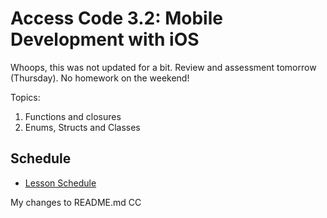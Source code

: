 # Access Code 3.2: Mobile Development with iOS

Whoops, this was not updated for a bit. Review and assessment tomorrow (Thursday). No 
homework on the weekend!

Topics: 

1. Functions and closures
2. Enums, Structs and Classes


## Schedule

- [Lesson Schedule](schedule.md)


My changes to README.md CC

